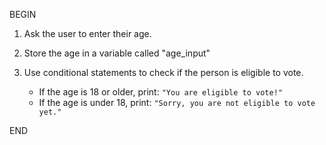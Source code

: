 BEGIN

1. Ask the user to enter their age.

2. Store the age in a variable called "age_input"

3. Use conditional statements to check if the person is eligible to vote.
    - If the age is 18 or older, 
        print: `"You are eligible to vote!"`
    - If the age is under 18,
      print: `"Sorry, you are not eligible to vote yet."`

END